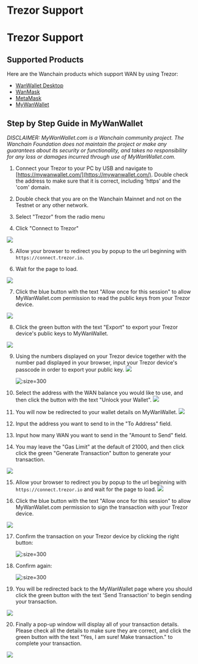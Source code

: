 
# Trezor Support


# Trezor Support

## Supported Products

Here are the Wanchain products which support WAN by using Trezor:

- [WanWallet Desktop](https://www.wanchain.org/getstarted/)
- [WanMask](https://wanmask.io/)
- [MetaMask](https://metamask.io/)
- [MyWanWallet](https://mywanwallet.com)

## Step by Step Guide in MyWanWallet

*DISCLAIMER: MyWanWallet.com is a Wanchain community project. The Wanchain Foundation does not maintain the project or make any guarantees about its security or functionality, and takes no responsibility for any loss or damages incurred through use of MyWanWallet.com.*

1. Connect your Trezor to your PC by USB and navigate to [https://mywanwallet.com/](https://mywanwallet.com/). Double check the address to make sure that it is correct, including 'https' and the 'com' domain.  

2. Double check that you are on the Wanchain Mainnet and not on the Testnet or any other network. 

3. Select "Trezor" from the radio menu

4. Click "Connect to Trezor" 

  ![](media/trezormww1.jpg)

5. Allow your browser to redirect you by popup to the url beginning with `https://connect.trezor.io`.

6. Wait for the page to load.

  ![](media/trezormww2.jpg)

7. Click the blue button with the text "Allow once for this session" to allow MyWanWallet.com permission to read the public keys from your Trezor device.

  ![](media/trezormww3.jpg)

8. Click the green button with the text "Export" to export your Trezor device's public keys to MyWanWallet.

  ![](media/trezormww4.jpg)

9. Using the numbers displayed on your Trezor device together with the number pad displayed in your browser, input your Trezor device's passcode in order to export your public key.
  ![](media/trezormww5.jpg)
  
   ![](media/trezormww5a.jpg ':size=300')

10. Select the address with the WAN balance you would like to use, and then click the button with the text "Unlock your Wallet".
  ![](media/trezormww6.jpg)

11. You will now be redirected to your wallet details on MyWanWallet.
  ![](media/trezormww7.jpg)

12. Input the address you want to send to in the "To Address" field.

13. Input how many WAN you want to send in the "Amount to Send" field.

14. You may leave the "Gas Limit" at the default of 21000, and then click click the green "Generate Transaction" button to generate your transaction. 

  ![](media/trezormww8.jpg)

15. Allow your browser to redirect you by popup to the url beginning with `https://connect.trezor.io` and wait for the page to load.
  ![](media/trezormww9.jpg)

16. Click the blue button with the text "Allow once for this session" to allow MyWanWallet.com permission to sign the transaction with your Trezor device.

  ![](media/trezormww10.jpg)

17. Confirm the transaction on your Trezor device by clicking the right button:

    ![](media/trezormww10a.jpg ':size=300')

18. Confirm again:

    ![](media/trezormww10b.jpg ':size=300')

19. You will be redirected back to the MyWanWallet page where you should click the green button with the text 'Send Transaction' to begin sending your transaction.

  ![](media/trezormww11.jpg)

20. Finally a pop-up window will display all of your transaction details. Please check all the details to make sure they are correct, and click the green button with the text "Yes, I am sure! Make transaction." to complete your transaction.

  ![](media/trezormww12.jpg)
